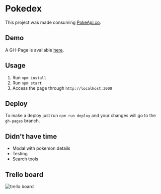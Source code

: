 # Pokedex

This project was made consuming [PokeApi.co](https://pokeapi.co/).

## Demo
A GH-Page is available [here](https://thiagonzalez.github.io/pokemon/).

## Usage
1. Run `npm install`
2. Run `npm start`
3. Access the page through `http://localhost:3000`

## Deploy
To make a deploy just run `npm run deploy` and your changes will go to the `gh-pages` branch.

## Didn't have time
- Modal with pokemon details
- Testing
- Search tools

## Trello board
![trello board](https://cdn.pbrd.co/images/Hk0xfgN.png)
